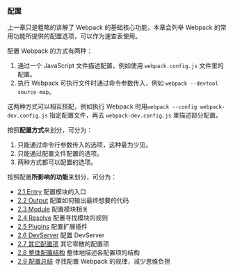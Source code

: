 ### 配置
上一章只是粗略的讲解了 Webpack 的基础核心功能，本章会列举 Webpack 的常用功能所提供的配置选项，可以作为速查表使用。

配置 Webpack 的方式有两种：

1. 通过一个 JavaScript 文件描述配置，例如使用 `webpack.config.js` 文件里的配置。
2. 执行 Webpack 可执行文件时通过命令参数传入，例如 `webpack --devtool source-map`。

这两种方式可以相互搭配，例如执行 Webpack 时用`webpack --config webpack-dev.config.js` 指定配置文件，再去 `webpack-dev.config.js` 里描述部分配置。

按照**配置方式**来划分，可分为：

1. 只能通过命令行参数传入的选项，这种最为少见。
2. 只能通过配置文件配置的选项。
3. 两种方式都可以配置的选项。

按照配置**所影响的功能**来划分，可分为：

- [2.1 Entry](2.1Entry.md) 配置模块的入口
- [2.2 Output](2.2Output.md) 配置如何输出最终想要的代码
- [2.3 Module](2.3Module.md) 配置模块相关
- [2.4 Resolve](2.4Resolve.md) 配置寻找模块的规则
- [2.5 Plugins](2.5Plugins.md) 配置扩展插件
- [2.6 DevServer](2.6DevServer.md) 配置 DevServer
- [2.7 其它配置项](2.7其它配置项.md) 其它零散的配置项
- [2.8 整体配置结构](2.8整体配置结构.md) 整体地描述各配置项的结构
- [2.9 配置总结](2.9配置总结.md) 寻找配置 Webpack 的规律，减少思维负担
